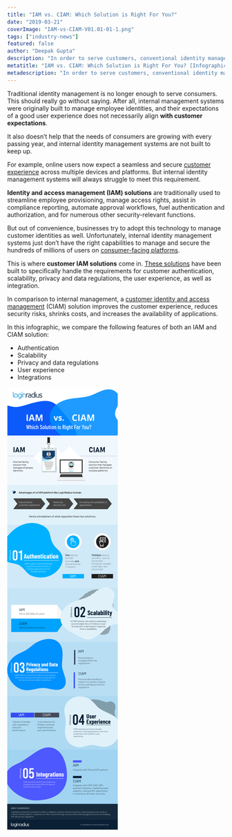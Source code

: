 ```yaml
---
title: "IAM vs. CIAM: Which Solution is Right For You?"
date: "2019-03-21"
coverImage: "IAM-vs-CIAM-V01.01-01-1.png"
tags: ["industry-news"]
featured: false 
author: "Deepak Gupta" 
description: "In order to serve customers, conventional identity management is no longer enough. This truly ought to go without saying. After all, internal management systems were initially designed to handle employee identities, and consumer preferences are not generally matched with their preferences of a successful user experience."
metatitle: "IAM vs. CIAM: Which Solution is Right For You? [Infographic] | LoginRadius"
metadescription: "In order to serve customers, conventional identity management is no longer enough. In this infographic, iam vs ciam, check out which solution is better for you"
---
```


Traditional identity management is no longer enough to serve consumers.
This should really go without saying. After all, internal management systems were originally built to manage employee identities, and their expectations of a good user experience does not necessarily align **with customer expectations**.

It also doesn’t help that the needs of consumers are growing with every passing year, and internal identity management systems are not built to keep up.

For example, online users now expect a seamless and secure [customer experience](https://www.loginradius.com/blog/2017/08/unified-customer-identities-increase-ecommerce-conversions-revenue) across multiple devices and platforms. But internal identity management systems will always struggle to meet this requirement.

**Identity and access management (IAM) solutions** are traditionally used to streamline employee provisioning, manage access rights, assist in compliance reporting, automate approval workflows, fuel authentication and authorization, and for numerous other security-relevant functions.

But out of convenience, businesses try to adopt this technology to manage customer identities as well. Unfortunately, internal identity management systems just don’t have the right capabilities to manage and secure the hundreds of millions of users on [consumer-facing platforms](https://www.loginradius.com/blog/2018/10/treating-customers-like-criminals/).

This is where **customer IAM solutions** come in. [These solutions](https://www.loginradius.com/blog/2018/03/top-5-business-objectives-that-ciam-solves/) have been built to specifically handle the requirements for customer authentication, scalability, privacy and data regulations, the user experience, as well as integration.

In comparison to internal management, a [customer identity and access management](https://www.loginradius.com/blog/2019/06/customer-identity-and-access-management) (CIAM) solution improves the customer experience, reduces security risks, shrinks costs, and increases the availability of applications.

In this infographic, we compare the following features of both an IAM and CIAM solution:

- Authentication
- Scalability
- Privacy and data regulations
- User experience
- Integrations

![IAM vs. CIAM: Which Solution is Right For You?](IAM-vs.-CIAM-V03.01.jpg)
